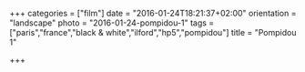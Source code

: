 +++
categories = ["film"]
date = "2016-01-24T18:21:37+02:00"
orientation = "landscape"
photo = "2016-01-24-pompidou-1"
tags = ["paris","france","black & white","ilford","hp5","pompidou"]
title = "Pompidou 1"

+++
